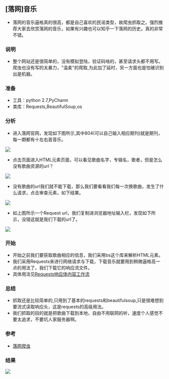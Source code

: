 ##  [落网]音乐

* 落网的音乐逼格真的很高，都是自己喜欢的民谣类型，故爬虫抓取之。强烈推荐大家去欣赏落网的音乐，如果有兴趣也可以知乎一下落网的历史。真的非常不错。

### 说明
* 整个网站还是很简单的，没有模拟登陆，验证码啥的，甚至请求头都不用写。爬虫也没有写的太暴力，"温柔"的爬取,为此加了延时，另一方面也是怕被识别出是机器。

### 准备
* 工具：python 2.7,PyCharm
* 类库：Requests,BeautifulSoup,os

### 分析
* 进入落网官网，发现如下图所示,其中804(可以自己输入相应期刊)就是期刊，每一期都有十左右首音乐。

![](http://7xrl8j.com1.z0.glb.clouddn.com/%E6%AF%8F%E4%B8%80%E6%9C%9F%E6%AD%8C%E5%8D%95.jpg)

* 点击页面进入HTML元素页面，可以看见歌曲名字，专辑名，歌者，但是怎么没有歌曲资源的url？

![](http://7xrl8j.com1.z0.glb.clouddn.com/%E6%AD%8C%E6%9B%B2%E5%90%8D%E5%AD%97.jpg)

* 没有歌曲的url我们就不能下载，那么我们要看看我们每一次换歌曲，发生了什么请求，点击审查元素，如下结果。

![](http://7xrl8j.com1.z0.glb.clouddn.com/%E6%AD%8C%E6%9B%B2url.jpg)

* 如上图所示一个Request url，我们复制进浏览器地址输入栏，发现如下所示，没错这就是我们下载的url了。

![](http://7xrl8j.com1.z0.glb.clouddn.com/%E6%AD%8C%E6%9B%B2.jpg)

### 开始

* 开始之前我们要获取歌曲相应的信息，我们采用bs这个库来解析HTML元素。
* 我们采用Requests来进行网络请求与下载，下载音乐就要用到稍微逼格高一点的用法了，我们下载它的响应流文件。
* 具体用法见[Requests响应体内容工作流](http://cn.python-requests.org/en/latest/user/advanced.html)

### 总结
* 抓取还是比较简单的,只用到了基本的requests和beautifulsoup,只是很难想到要流式读取响应头，这是requests的高级用法。
* 我们抓取的目的就是把歌曲下载到本地，自由不用联网的听，速度个人感觉不要太追求，不要坑人家服务器啊。

### 参考

* [落网爬虫](https://github.com/shuson/luooder.git)

### 结果

![](http://7xrl8j.com1.z0.glb.clouddn.com/%E7%BB%93%E6%9E%9C.jpg)
